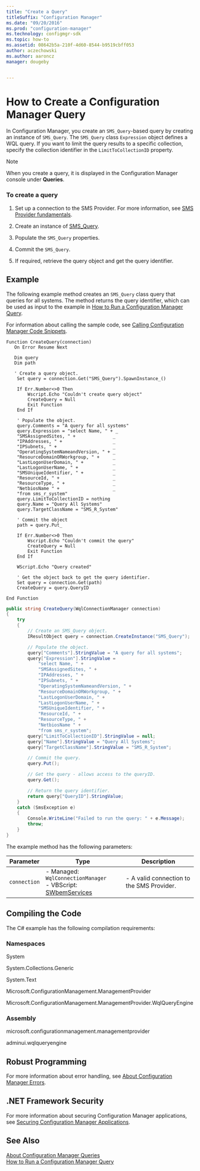 ```yaml
---
title: "Create a Query"
titleSuffix: "Configuration Manager"
ms.date: "09/20/2016"
ms.prod: "configuration-manager"
ms.technology: configmgr-sdk
ms.topic: how-to
ms.assetid: 08642b5a-210f-4d60-8544-b9519cbff053
author: aczechowski
ms.author: aaroncz
manager: dougeby


---
```

# How to Create a Configuration Manager Query
In Configuration Manager, you create an `SMS_Query`-based query by creating an instance of `SMS_Query`. The `SMS_Query` class `Expression` object defines a WQL query. If you want to limit the query results to a specific collection, specify the collection identifier in the `LimitToCollectionID` property.  

> [!NOTE]
>  When you create a query, it is displayed in the Configuration Manager console under **Queries**.  

### To create a query  

1.  Set up a connection to the SMS Provider. For more information, see [SMS Provider fundamentals](sms-provider-fundamentals.md).  

2.  Create an instance of [SMS_Query](../../../develop/reference/core/clients/manage/sms_query-server-wmi-class.md).  

3.  Populate the `SMS_Query` properties.  

4.  Commit the `SMS_Query`.  

5.  If required, retrieve the query object and get the query identifier.  

## Example  
 The following example method creates an `SMS_Query` class query that queries for all systems. The method returns the query identifier, which can be used as input to the example in [How to Run a Configuration Manager Query](../../../develop/core/understand/how-to-run-a-query.md).  

 For information about calling the sample code, see [Calling Configuration Manager Code Snippets](../../../develop/core/understand/calling-code-snippets.md).  

```vbs  
Function CreateQuery(connection)  
   On Error Resume Next  

   Dim query  
   Dim path  

   ' Create a query object.  
    Set query = connection.Get("SMS_Query").SpawnInstance_()  

    If Err.Number<>0 Then  
        Wscript.Echo "Couldn't create query object"  
        CreateQuery = Null  
        Exit Function  
    End If  

    ' Populate the object.  
    query.Comments = "A query for all systems"  
    query.Expression = "select Name, " + _  
    "SMSAssignedSites, " +              _  
    "IPAddresses, " +                   _  
    "IPSubnets, " +                     _  
    "OperatingSystemNameandVersion, " + _  
    "ResourceDomainORWorkgroup, " +     _  
    "LastLogonUserDomain, " +           _  
    "LastLogonUserName, " +             _  
    "SMSUniqueIdentifier, " +           _  
    "ResourceId, " +                    _  
    "ResourceType, " +                  _  
    "NetbiosName " +                    _  
    "from sms_r_system"  
    query.LimitToCollectionID = nothing  
    query.Name = "Query All Systems"  
    query.TargetClassName = "SMS_R_System"  

    ' Commit the object  
    path = query.Put_  

    If Err.Number<>0 Then  
        Wscript.Echo "Couldn't commit the query"  
        CreateQuery = Null  
        Exit Function  
    End If  

    WScript.Echo "Query created"  

    ' Get the object back to get the query identifier.  
    Set query = connection.Get(path)  
    CreateQuery = query.QueryID  

End Function  

```  

```c#  
public string CreateQuery(WqlConnectionManager connection)  
{  
    try  
    {  
        // Create an SMS_Query object.  
        IResultObject query = connection.CreateInstance("SMS_Query");  

        // Populate the object.  
        query["Comments"].StringValue = "A query for all systems";  
        query["Expression"].StringValue =   
            "select Name, " +  
            "SMSAssignedSites, " +  
            "IPAddresses, " +  
            "IPSubnets, " +  
            "OperatingSystemNameandVersion, " +  
            "ResourceDomainORWorkgroup, " +  
            "LastLogonUserDomain, " +  
            "LastLogonUserName, " +  
            "SMSUniqueIdentifier, " +  
            "ResourceId, " +  
            "ResourceType, " +  
            "NetbiosName " +  
            "from sms_r_system";  
        query["LimitToCollectionID"].StringValue = null;  
        query["Name"].StringValue = "Query All Systems";  
        query["TargetClassName"].StringValue = "SMS_R_System";  

        // Commit the query.  
        query.Put();  

        // Get the query - allows access to the queryID.  
        query.Get();  

        // Return the query identifier.  
        return query["QueryID"].StringValue;  
    }  
    catch (SmsException e)  
    {  
        Console.WriteLine("Failed to run the query: " + e.Message);  
        throw;  
    }  
}  

```  

 The example method has the following parameters:  

| Parameter | Type | Description |
| --------- | ---- | ----------- |
|`connection`|-   Managed: `WqlConnectionManager`<br />-   VBScript: [SWbemServices](/windows/win32/wmisdk/swbemservices)|-   A valid connection to the SMS Provider.|  

## Compiling the Code  
 The C# example has the following compilation requirements:  

### Namespaces  
 System  

 System.Collections.Generic  

 System.Text  

 Microsoft.ConfigurationManagement.ManagementProvider  

 Microsoft.ConfigurationManagement.ManagementProvider.WqlQueryEngine  

### Assembly  
 microsoft.configurationmanagement.managementprovider  

 adminui.wqlqueryengine  

## Robust Programming  
 For more information about error handling, see [About Configuration Manager Errors](../../../develop/core/understand/about-configuration-manager-errors.md).  

## .NET Framework Security  
 For more information about securing Configuration Manager applications, see [Securing Configuration Manager Applications](../../../develop/core/understand/securing-configuration-manager-applications.md).  

## See Also  
 [About Configuration Manager Queries](../../../develop/core/understand/about-configuration-manager-queries.md)   
 [How to Run a Configuration Manager Query](../../../develop/core/understand/how-to-run-a-query.md)
